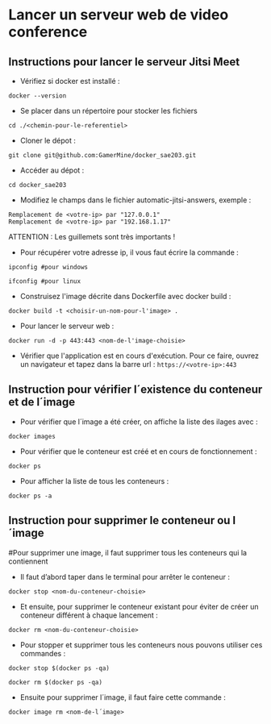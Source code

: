 # Lancer un serveur web de video conference 

## Instructions pour lancer le serveur Jitsi Meet

- Vérifiez si docker est installé :
```shell
docker --version
```

- Se placer dans un répertoire pour stocker les fichiers
```shell
cd ./<chemin-pour-le-referentiel>
```

- Cloner le dépot :
 ```shell
git clone git@github.com:GamerMine/docker_sae203.git
```

- Accéder au dépot :
```shell
cd docker_sae203
```

- Modifiez le champs <votre-ip> dans le fichier automatic-jitsi-answers, exemple :
 ```
 Remplacement de <votre-ip> par "127.0.0.1"
 Remplacement de <votre-ip> par "192.168.1.17"
 ```
 ATTENTION : Les guillemets sont très importants !

- Pour récupérer votre adresse ip, il vous faut écrire la commande :
```shell
ipconfig #pour windows
```

```shell
ifconfig #pour linux
```

- Construisez l'image décrite dans Dockerfile avec docker build : 
```shell
docker build -t <choisir-un-nom-pour-l'image> .
```

- Pour lancer le serveur web :
```shell
docker run -d -p 443:443 <nom-de-l'image-choisie>
```

- Vérifier que l'application est en cours d'exécution. Pour ce faire, ouvrez un navigateur et tapez dans la barre url : ```https://<votre-ip>:443```

## Instruction pour vérifier l´existence du conteneur et de l´image

- Pour vérifier que l´image a été créer, on affiche la liste des ilages avec :
```shell
docker images
```

- Pour vérifier que le conteneur est créé et en cours de fonctionnement :
```shell
docker ps
```

- Pour afficher la liste de tous les conteneurs :
```shell
docker ps -a
```

## Instruction pour supprimer le conteneur ou l´image
#Pour supprimer une image, il faut supprimer tous les conteneurs qui la contiennent

- Il faut d’abord taper dans le terminal pour arrêter le conteneur  :
```shell
docker stop <nom-du-conteneur-choisie>
```
- Et ensuite, pour supprimer le conteneur existant pour éviter de créer un conteneur différent à chaque lancement :
```
docker rm <nom-du-conteneur-choisie>
```

- Pour stopper et supprimer tous les conteneurs nous pouvons utiliser ces commandes :
```shell
docker stop $(docker ps -qa)
```
```shell
docker rm $(docker ps -qa)
```
- Ensuite pour supprimer l´image, il faut faire cette commande :
```shell
docker image rm <nom-de-l´image>
```

